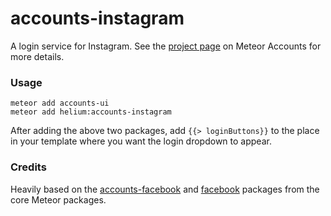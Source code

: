 # accounts-instagram

A login service for Instagram. See the [project page](https://www.meteor.com/accounts) on Meteor Accounts for more details.

### Usage
```
meteor add accounts-ui
meteor add helium:accounts-instagram
```
After adding the above two packages, add
``` {{> loginButtons}} ```
to the place in your template where you want the login dropdown to appear.

### Credits
Heavily based on the [accounts-facebook](https://atmospherejs.com/meteor/accounts-facebook) and [facebook](https://atmospherejs.com/meteor/facebook) packages from the core Meteor packages.
